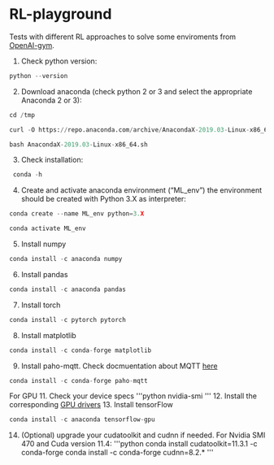# RL-playground
Tests with different RL approaches to solve some enviroments from [OpenAI-gym](https://gym.openai.com/). 

1. Check python version: 
```python 
python --version  
```
2. Download anaconda (check python 2 or 3 and select the appropriate Anaconda 2 or 3): 
```python 
cd /tmp 

curl -O https://repo.anaconda.com/archive/AnacondaX-2019.03-Linux-x86_64.sh 

bash AnacondaX-2019.03-Linux-x86_64.sh 
```
3. Check installation:   
```python
 conda -h
```
 
4. Create and activate anaconda environment (“ML_env”) the environment should be created with Python 3.X as interpreter: 
```python
conda create --name ML_env python=3.X 

conda activate ML_env 
```
5. Install numpy 
```python 
conda install -c anaconda numpy 
```
6. Install pandas 
```python
conda install -c anaconda pandas 
```
7. Install torch 
```python
conda install -c pytorch pytorch 
```
8. Install matplotlib 
```python 
conda install -c conda-forge matplotlib 
```
9. Install paho-mqtt. Check docmuentation about MQTT [here](https://www.eclipse.org/paho/index.php?page=clients/python/docs/index.php)
```python 
conda install -c conda-forge paho-mqtt
```
For GPU
11. Check your device specs
'''python
nvidia-smi
'''
12. Install the corresponding [GPU drivers](https://askubuntu.com/questions/1362970/problem-installing-nvidia-driver-on-ubuntu-20-04)
13. Install tensorFlow
```python
conda install -c anaconda tensorflow-gpu
```
14. (Optional) upgrade your cudatoolkit and cudnn if needed. For Nvidia SMI 470 and Cuda version 11.4: 
'''python
conda install cudatoolkit=11.3.1 -c conda-forge
conda install -c conda-forge cudnn=8.2.*
'''
